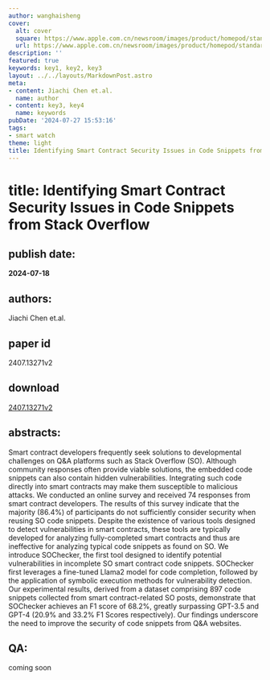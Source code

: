 ```yaml
---
author: wanghaisheng
cover:
  alt: cover
  square: https://www.apple.com.cn/newsroom/images/product/homepod/standard/Apple-HomePod-hero-230118_big.jpg.large_2x.jpg
  url: https://www.apple.com.cn/newsroom/images/product/homepod/standard/Apple-HomePod-hero-230118_big.jpg.large_2x.jpg
description: ''
featured: true
keywords: key1, key2, key3
layout: ../../layouts/MarkdownPost.astro
meta:
- content: Jiachi Chen et.al.
  name: author
- content: key3, key4
  name: keywords
pubDate: '2024-07-27 15:53:16'
tags:
- smart watch
theme: light
title: Identifying Smart Contract Security Issues in Code Snippets from Stack Overflow
---
```


# title: Identifying Smart Contract Security Issues in Code Snippets from Stack Overflow 
## publish date: 
**2024-07-18** 
## authors: 
  Jiachi Chen et.al. 
## paper id
2407.13271v2
## download
[2407.13271v2](http://arxiv.org/abs/2407.13271v2)
## abstracts:
Smart contract developers frequently seek solutions to developmental challenges on Q&A platforms such as Stack Overflow (SO). Although community responses often provide viable solutions, the embedded code snippets can also contain hidden vulnerabilities. Integrating such code directly into smart contracts may make them susceptible to malicious attacks. We conducted an online survey and received 74 responses from smart contract developers. The results of this survey indicate that the majority (86.4%) of participants do not sufficiently consider security when reusing SO code snippets. Despite the existence of various tools designed to detect vulnerabilities in smart contracts, these tools are typically developed for analyzing fully-completed smart contracts and thus are ineffective for analyzing typical code snippets as found on SO. We introduce SOChecker, the first tool designed to identify potential vulnerabilities in incomplete SO smart contract code snippets. SOChecker first leverages a fine-tuned Llama2 model for code completion, followed by the application of symbolic execution methods for vulnerability detection. Our experimental results, derived from a dataset comprising 897 code snippets collected from smart contract-related SO posts, demonstrate that SOChecker achieves an F1 score of 68.2%, greatly surpassing GPT-3.5 and GPT-4 (20.9% and 33.2% F1 Scores respectively). Our findings underscore the need to improve the security of code snippets from Q&A websites.
## QA:
coming soon
